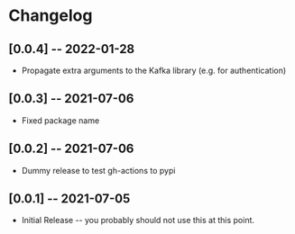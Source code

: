 # Changelog

## [0.0.4] -- 2022-01-28

* Propagate extra arguments to the Kafka library (e.g. for authentication)

## [0.0.3] -- 2021-07-06

* Fixed package name

## [0.0.2] -- 2021-07-06

* Dummy release to test gh-actions to pypi

## [0.0.1] -- 2021-07-05

* Initial Release -- you probably should not use this at this point.
